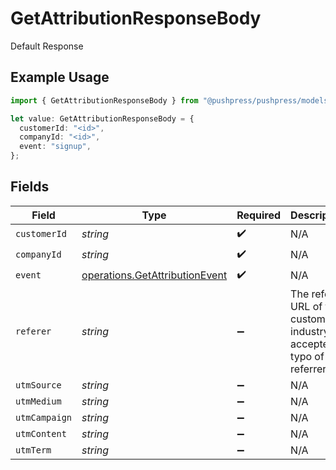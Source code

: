 # GetAttributionResponseBody

Default Response

## Example Usage

```typescript
import { GetAttributionResponseBody } from "@pushpress/pushpress/models/operations";

let value: GetAttributionResponseBody = {
  customerId: "<id>",
  companyId: "<id>",
  event: "signup",
};
```

## Fields

| Field                                                                            | Type                                                                             | Required                                                                         | Description                                                                      |
| -------------------------------------------------------------------------------- | -------------------------------------------------------------------------------- | -------------------------------------------------------------------------------- | -------------------------------------------------------------------------------- |
| `customerId`                                                                     | *string*                                                                         | :heavy_check_mark:                                                               | N/A                                                                              |
| `companyId`                                                                      | *string*                                                                         | :heavy_check_mark:                                                               | N/A                                                                              |
| `event`                                                                          | [operations.GetAttributionEvent](../../models/operations/getattributionevent.md) | :heavy_check_mark:                                                               | N/A                                                                              |
| `referer`                                                                        | *string*                                                                         | :heavy_minus_sign:                                                               | The referer URL of the customer, industry accepted typo of referrer              |
| `utmSource`                                                                      | *string*                                                                         | :heavy_minus_sign:                                                               | N/A                                                                              |
| `utmMedium`                                                                      | *string*                                                                         | :heavy_minus_sign:                                                               | N/A                                                                              |
| `utmCampaign`                                                                    | *string*                                                                         | :heavy_minus_sign:                                                               | N/A                                                                              |
| `utmContent`                                                                     | *string*                                                                         | :heavy_minus_sign:                                                               | N/A                                                                              |
| `utmTerm`                                                                        | *string*                                                                         | :heavy_minus_sign:                                                               | N/A                                                                              |